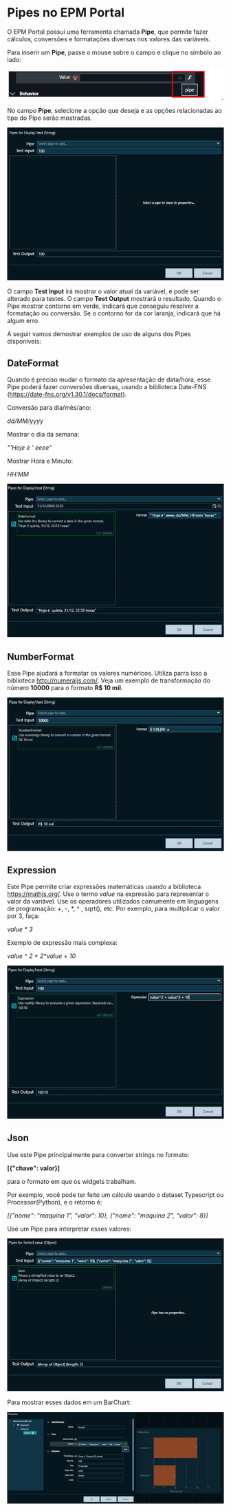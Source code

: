 # Pipes no EPM Portal

O EPM Portal possui uma ferramenta chamada **Pipe**, que permite fazer cálculos, conversões e formatações diversas nos valores das variáveis.


Para inserir um **Pipe**, passe o mouse sobre o campo e clique no símbolo ao lado:

![how to insert pipe](./images/pipe_insert.PNG)

No campo **Pipe**, selecione a opção que deseja e as opções relacionadas ao tipo do Pipe serão mostradas. 

![how to insert pipe](./images/pipe_screen.PNG)

O campo **Test Input** irá mostrar o valor atual da variável, e pode ser alterado para testes. O campo **Test Output** mostrará o resultado.
Quando o Pipe mostrar contorno em verde, indicará que conseguiu resolver a formatação ou conversão. Se o contorno for da cor laranja, indicará que há algum erro.




A seguir vamos demostrar exemplos de uso de alguns dos Pipes disponíveis:

 ## DateFormat

 Quando é preciso mudar o formato da apresentação de data/hora, esse Pipe poderá fazer conversões diversas, usando a biblioteca Date-FNS (https://date-fns.org/v1.30.1/docs/format).

 Conversão para dia/mês/ano:

 *dd/MM/yyyy*

 Mostrar o dia da semana:

 *"'Hoje é ' eeee"*

Mostrar Hora e Minuto:

*HH:MM*

![Pipe Expression](./images/pipe_formatdate.PNG)


## NumberFormat

Esse Pipe ajudará a formatar os valores numéricos. Utiliza parra isso a biblioteca http://numeraljs.com/.  Veja um exemplo de transformação do número **10000** para o formato **R$ 10 mil**.

![Pipe Expression](./images/pipe_numberformat.PNG)


## Expression

Este Pipe permite criar expressões matemáticas usando a biblioteca https://mathjs.org/. 
Use o termo *value* na expressão para representar o valor da variável. Use os operadores utilizados comumente em linguagens de programação: +, -, *, ^ , sqrt(),  etc.
Por exemplo, para multiplicar o valor por 3, faça:

*value * 3*

Exemplo de expressão mais complexa:

*value ^ 2 + 2***value + 10*

![Pipe Expression](./images/pipe_expression.PNG)

## Json

Use este Pipe principalmente para converter strings no formato:

**[{"chave": valor}]**

para o formato em que os widgets trabalham.

Por exemplo, você pode ter feito um cálculo usando o dataset Typescript ou Processor(Python), e o retorno é:

*[{"nome": "maquina 1", "valor": 10},
 {"nome": "maquina 2", "valor": 8}]*

Use um Pipe para interpretar esses valores:

![how to use json pipe](./images/pipe_json.PNG)

Para mostrar esses dados em um BarChart:

![how to use json pipe in Barchart](./images/bar_chart.PNG)




